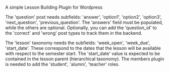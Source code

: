 A simple Lesson Building Plugin for Wordpress

The 'question' post needs subfields: 'answer', 'option1', 'option2', 'option3', 'next_question', 'previous_question'. The 'answers' field must be populated, while the others are optional.
Optionally, you can add the 'question_id' to the 'correct' and 'wrong' post types to track them in the backend.

The 'lesson' taxonomy needs the subfields: 'week_open', 'week_due', 'start_date'. These correspond to the dates that the lesson will be available with respect to the semester start. The 'start_date' value is expected to be contained in the lesson parent (hierarchical taxonomy).
The members plugin is needed to add the 'student', 'alumni', 'teacher' roles.
